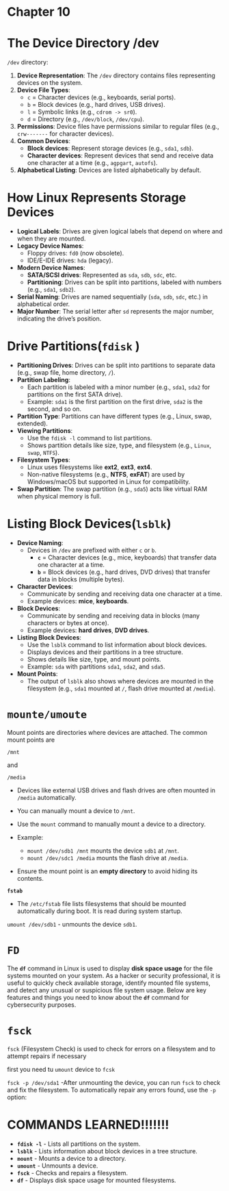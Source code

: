 # Chapter 10

# The Device Directory /dev

`/dev` directory:

1. **Device Representation**: The `/dev` directory contains files representing devices on the system.
2. **Device File Types**:
    - `c` = Character devices (e.g., keyboards, serial ports).
    - `b` = Block devices (e.g., hard drives, USB drives).
    - `l` = Symbolic links (e.g., `cdrom -> sr0`).
    - `d` = Directory (e.g., `/dev/block`, `/dev/cpu`).
3. **Permissions**: Device files have permissions similar to regular files (e.g., `crw-------` for character devices).
4. **Common Devices**:
    - **Block devices**: Represent storage devices (e.g., `sda1`, `sdb`).
    - **Character devices**: Represent devices that send and receive data one character at a time (e.g., `agpgart`, `autofs`).
5. **Alphabetical Listing**: Devices are listed alphabetically by default.

# How Linux Represents Storage Devices

- **Logical Labels**: Drives are given logical labels that depend on where and when they are mounted.
- **Legacy Device Names**:
    - Floppy drives: `fd0` (now obsolete).
    - IDE/E-IDE drives: `hda` (legacy).
- **Modern Device Names**:
    - **SATA/SCSI drives**: Represented as `sda`, `sdb`, `sdc`, etc.
    - **Partitioning**: Drives can be split into partitions, labeled with numbers (e.g., `sda1`, `sdb2`).
- **Serial Naming**: Drives are named sequentially (`sda`, `sdb`, `sdc`, etc.) in alphabetical order.
- **Major Number**: The serial letter after `sd` represents the major number, indicating the drive’s position.

# Drive Partitions(`fdisk` )

- **Partitioning Drives**: Drives can be split into partitions to separate data (e.g., swap file, home directory, `/`).
- **Partition Labeling**:
    - Each partition is labeled with a minor number (e.g., `sda1`, `sda2` for partitions on the first SATA drive).
    - Example: `sda1` is the first partition on the first drive, `sda2` is the second, and so on.
- **Partition Type**: Partitions can have different types (e.g., Linux, swap, extended).
- **Viewing Partitions**:
    - Use the `fdisk -l` command to list partitions.
    - Shows partition details like size, type, and filesystem (e.g., `Linux`, `swap`, `NTFS`).
- **Filesystem Types**:
    - Linux uses filesystems like **ext2**, **ext3**, **ext4**.
    - Non-native filesystems (e.g., **NTFS**, **exFAT**) are used by Windows/macOS but supported in Linux for compatibility.
- **Swap Partition**: The swap partition (e.g., `sda5`) acts like virtual RAM when physical memory is full.

# Listing Block Devices(`lsblk`)

- **Device Naming**:
    - Devices in `/dev` are prefixed with either `c` or `b`.
        - **`c`** = Character devices (e.g., mice, keyboards) that transfer data one character at a time.
        - **`b`** = Block devices (e.g., hard drives, DVD drives) that transfer data in blocks (multiple bytes).
- **Character Devices**:
    - Communicate by sending and receiving data one character at a time.
    - Example devices: **mice**, **keyboards**.
- **Block Devices**:
    - Communicate by sending and receiving data in blocks (many characters or bytes at once).
    - Example devices: **hard drives**, **DVD drives**.
- **Listing Block Devices**:
    - Use the `lsblk` command to list information about block devices.
    - Displays devices and their partitions in a tree structure.
    - Shows details like size, type, and mount points.
    - Example: `sda` with partitions `sda1`, `sda2`, and `sda5`.
- **Mount Points**:
    - The output of `lsblk` also shows where devices are mounted in the filesystem (e.g., `sda1` mounted at `/`, flash drive mounted at `/media`).

# `mounte/umoute`

Mount points are directories where devices are attached. The common mount points are

`/mnt`

and

`/media`

- Devices like external USB drives and flash drives are often mounted in `/media` automatically.
- You can manually mount a device to `/mnt`.

- Use the `mount` command to manually mount a device to a directory.
- Example:
    - `mount /dev/sdb1 /mnt` mounts the device `sdb1` at `/mnt`.
    - `mount /dev/sdc1 /media` mounts the flash drive at `/media`.
- Ensure the mount point is an **empty directory** to avoid hiding its contents.

**`fstab`**

- The `/etc/fstab` file lists filesystems that should be mounted automatically during boot. It is read during system startup.

`umount /dev/sdb1` - unmounts the device `sdb1`.

# `FD`

The **`df`** command in Linux is used to display **disk space usage** for the file systems mounted on your system. As a hacker or security professional, it is useful to quickly check available storage, identify mounted file systems, and detect any unusual or suspicious file system usage. Below are key features and things you need to know about the **`df`** command for cybersecurity purposes.

# `fsck`

`fsck` (Filesystem Check) is used to check for errors on a filesystem and to attempt repairs if necessary

first you need tu `umount` device to `fcsk`

`fsck -p /dev/sda1` -After unmounting the device, you can run `fsck` to check and fix the filesystem. To automatically repair any errors found, use the `-p` option:

# COMMANDS LEARNED!!!!!!!

- **`fdisk -l`** - Lists all partitions on the system.
- **`lsblk`** - Lists information about block devices in a tree structure.
- **`mount`** - Mounts a device to a directory.
- **`umount`** - Unmounts a device.
- **`fsck`** - Checks and repairs a filesystem.
- **`df`** - Displays disk space usage for mounted filesystems.